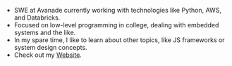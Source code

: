 - SWE at Avanade currently working with technologies like Python, AWS, and Databricks.
- Focused on low-level programming in college, dealing with embedded systems and the like. 
- In my spare time, I like to learn about other topics, like JS frameworks or system design concepts.
- Check out my [Website](https://davidkorenblyum.github.io/Portfolio/).

<!---
davidkorenblyum/davidkorenblyum is a ✨ special ✨ repository because its `README.md` (this file) appears on your GitHub profile.
You can click the Preview link to take a look at your changes.
--->
